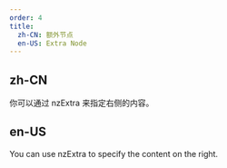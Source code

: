 ```yaml
---
order: 4
title:
  zh-CN: 额外节点
  en-US: Extra Node
---
```


## zh-CN

你可以通过 nzExtra 来指定右侧的内容。

## en-US

You can use nzExtra to specify the content on the right.